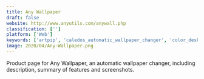 ```yaml
---
title: Any Wallpaper
draft: false 
website: http://www.anyutils.com/anywall.php
classification: ['']
platform: ['Web']
keywords: ['artpip', 'caledos_automatic_wallpaper_changer', 'color_desker', 'customizergod', 'fcorp_my_desktop', 'moody_desktop', 'muralpix_wallpaper_changer', 'muzei', 'my_daily_wallpaper', 'spotlight_desktop', 'variety_wallpaper_changer', 'wallcat', 'wallpaper_changer.de', 'wally', 'webshots']
image: 2020/04/Any-Wallpaper.png
---
```

Product page for Any Wallpaper, an automatic wallpaper changer, including description, summary of features and screenshots.